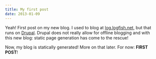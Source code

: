 ```yaml
---
title: My first post
date: 2013-01-09
---
```


Yeah! First post on my new blog. I used to blog at [log.logfish.net](http://log.logfish.net/), but that runs on [Drupal](http://drupal.org/). Drupal does not really allow for offline blogging and with this new blog: static page generation has come to the rescue!

Now, my blog is statically generated! More on that later. For now: __FIRST POST__!
